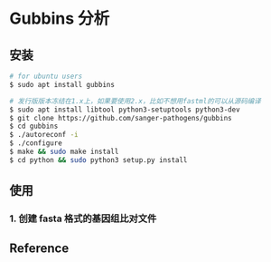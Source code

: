 # Gubbins 分析

## 安装

```bash
# for ubuntu users
$ sudo apt install gubbins

# 发行版版本冻结在1.x上，如果要使用2.x，比如不想用fastml的可以从源码编译
$ sudo apt install libtool python3-setuptools python3-dev
$ git clone https://github.com/sanger-pathogens/gubbins
$ cd gubbins
$ ./autoreconf -i
$ ./configure
$ make && sudo make install
$ cd python && sudo python3 setup.py install
```

## 使用

### 1. 创建 fasta 格式的基因组比对文件


## Reference
